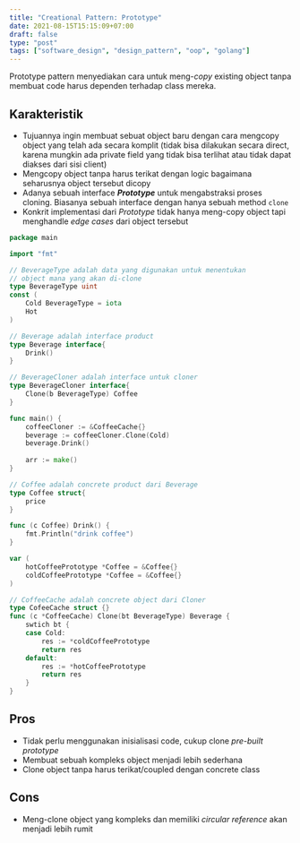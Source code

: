 ```yaml
---
title: "Creational Pattern: Prototype"
date: 2021-08-15T15:15:09+07:00
draft: false
type: "post"
tags: ["software_design", "design_pattern", "oop", "golang"]
---
```


Prototype pattern menyediakan cara untuk meng-*copy* existing object tanpa membuat code harus dependen terhadap class mereka.

## Karakteristik

- Tujuannya ingin membuat sebuat object baru dengan cara mengcopy object yang telah ada secara komplit (tidak bisa dilakukan secara direct, karena mungkin ada private field yang tidak bisa terlihat atau tidak dapat diakses dari sisi client)
- Mengcopy object tanpa harus terikat dengan logic bagaimana seharusnya object tersebut dicopy
- Adanya sebuah interface ***Prototype*** untuk mengabstraksi proses cloning. Biasanya sebuah interface dengan hanya sebuah method `clone`
- Konkrit implementasi dari *Prototype* tidak hanya meng-copy object tapi menghandle *edge cases* dari object tersebut

```go
package main

import "fmt"

// BeverageType adalah data yang digunakan untuk menentukan
// object mana yang akan di-clone
type BeverageType uint
const (
	Cold BeverageType = iota
	Hot
)

// Beverage adalah interface product
type Beverage interface{
	Drink()
}

// BeverageCloner adalah interface untuk cloner
type BeverageCloner interface{
	Clone(b BeverageType) Coffee
}

func main() {
	coffeeCloner := &CoffeeCache{}
	beverage := coffeeCloner.Clone(Cold)
	beverage.Drink()
	
	arr := make()
}

// Coffee adalah concrete product dari Beverage
type Coffee struct{
	price
}

func (c Coffee) Drink() {
	fmt.Println("drink coffee")
}

var (
	hotCoffeePrototype *Coffee = &Coffee{}
	coldCoffeePrototype *Coffee = &Coffee{}
)

// CoffeeCache adalah concrete object dari Cloner
type CofeeCache struct {}
func (c *CoffeeCache) Clone(bt BeverageType) Beverage {
	swtich bt {
	case Cold:
		res := *coldCoffeePrototype
		return res
	default:
		res := *hotCoffeePrototype
		return res
	}
}

```

## Pros

- Tidak perlu menggunakan inisialisasi code, cukup clone *pre-built prototype*
- Membuat sebuah kompleks object menjadi lebih sederhana
- Clone object tanpa harus terikat/coupled dengan concrete class

## Cons

- Meng-clone object yang kompleks dan memiliki *circular reference* akan menjadi lebih rumit
